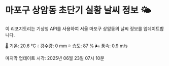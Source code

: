 
# 마포구 상암동 초단기 실황 날씨 정보 🌤️

이 리포지토리는 기상청 API를 사용하여 서울 마포구 상암동의 날씨 정보를 업데이트합니다. 

🌡️ 기온: 20.6 ℃
💧 강수량: 0 mm
💦 습도: 87 %
🌬️ 풍속: 0.9 m/s

마지막 업데이트 시각: 2025년 06월 23일 07시 10분    
